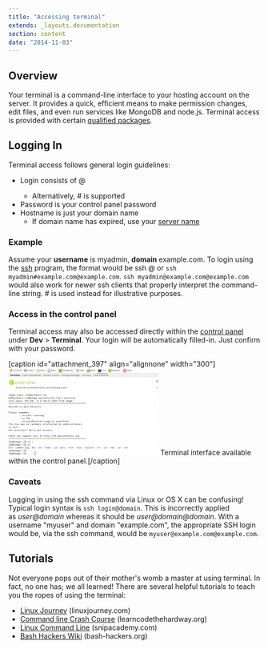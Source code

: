 ```yaml
---
title: "Accessing terminal"
extends: _layouts.documentation
section: content
date: "2014-11-03"
---
```


## Overview

Your terminal is a command-line interface to your hosting account on the server. It provides a quick, efficient means to make permission changes, edit files, and even run services like MongoDB and node.js. Terminal access is provided with certain [qualified packages](/docs/terminal/is-terminal-access-available/ "Is terminal access available?").

## Logging In

Terminal access follows general login guidelines:

- Login consists of <username>@<domain>
    - Alternatively, <username>#<domain> is supported
- Password is your control panel password
- Hostname is just your domain name
    - If domain name has expired, use your [server name](/docs/platform/what-is-my-server-name/ "What is my server name?")

### Example

Assume your **username** is myadmin, **domain** example.com. To login using the [ssh](http://apiscp.com/linux-man/man1/ssh.1.html) program, the format would be ssh _<login>_@_<host>_ or `ssh myadmin#example.com@example.com`. `ssh myadmin@example.com@example.com` would also work for newer ssh clients that properly interpret the command-line string. _<username>_#_<domain>_ is used instead for illustrative purposes.

### Access in the control panel

Terminal access may also be accessed directly within the [control panel](/docs/control-panel/logging-into-the-control-panel/ "Logging into the control panel") under **Dev** > **Terminal**. Your login will be automatically filled-in. Just confirm with your password.

\[caption id="attachment\_397" align="alignnone" width="300"\][![Terminal interface available within the control panel.](images/terminal-ex-300x174.png)](/docs/wp-content/uploads/2014/11/terminal-ex.png) Terminal interface available within the control panel.\[/caption\]

### Caveats

Logging in using the ssh command via Linux or OS X can be confusing! Typical login syntax is `ssh login@domain`. This is incorrectly applied as _user@domain_ whereas it should be _user@domain@domain_. With a username "myuser" and domain "example.com", the appropriate SSH login would be, via the ssh command, would be `myuser@example.com@example.com`.

## Tutorials

Not everyone pops out of their mother's womb a master at using terminal. In fact, no one has; we all learned! There are several helpful tutorials to teach you the ropes of using the terminal:

- [Linux Journey](https://linuxjourney.com/) (linuxjourney.com)
- [Command line Crash Course](http://cli.learncodethehardway.org/book/) (learncodethehardway.org)
- [Linux Command Line](http://code.snipcademy.com/tutorials/linux-command-line) (snipacademy.com)
- [Bash Hackers Wiki](http://wiki.bash-hackers.org/) (bash-hackers.org)

